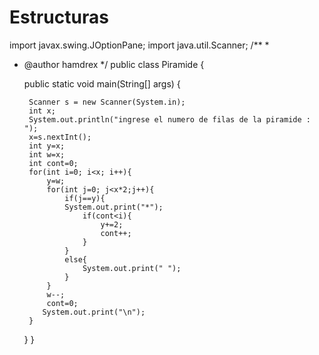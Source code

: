 Estructuras
===========
import javax.swing.JOptionPane;
import java.util.Scanner;
/**
 *
 * @author hamdrex
 */
public class Piramide {

    
    public static void main(String[] args) {
        
        Scanner s = new Scanner(System.in);
        int x;
        System.out.println("ingrese el numero de filas de la piramide : ");
        x=s.nextInt();
        int y=x;
        int w=x;
        int cont=0;
        for(int i=0; i<x; i++){
            y=w;
            for(int j=0; j<x*2;j++){
                if(j==y){
                System.out.print("*");
                    if(cont<i){
                        y+=2;
                        cont++;
                    }
                }
                else{
                    System.out.print(" ");
                }
            }
            w--;
            cont=0;
           System.out.print("\n");
        }
    }
}
